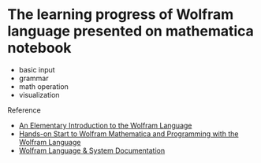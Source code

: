 # The learning progress of Wolfram language presented on mathematica notebook
* basic input
* grammar
* math operation
* visualization

Reference

- [An Elementary Introduction to the Wolfram Language](https://www.wolfram.com/language/elementary-introduction/2nd-ed/)
- [Hands-on Start to Wolfram Mathematica and Programming with the Wolfram Language](https://www.wolfram.com/books/profile.cgi?id=9522)
- [Wolfram Language & System Documentation](https://reference.wolfram.com/language/)